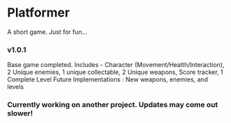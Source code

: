 # Platformer
A short game. Just for fun...

### v1.0.1
Base game completed. Includes - Character (Movement/Health/Interaction), 2 Unique enemies, 1 unique collectable, 2 Unique weapons, Score tracker, 1 Complete Level
Future Implementations : New weapons, enemies, and levels

### Currently working on another project. Updates may come out slower!
